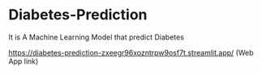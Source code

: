 # Diabetes-Prediction
It is A Machine Learning Model that predict Diabetes

https://diabetes-prediction-zxeegr96xozntrpw9osf7t.streamlit.app/
(Web App link)
